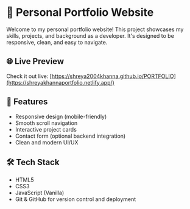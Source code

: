 # 💼 Personal Portfolio Website

Welcome to my personal portfolio website! This project showcases my skills, projects, and background as a developer. It's designed to be responsive, clean, and easy to navigate.

## 🌐 Live Preview

Check it out live: [https://shreya2004khanna.github.io/PORTFOLIO](https://shreyakhannaportfolio.netlify.app/)


## 🚀 Features

- Responsive design (mobile-friendly)
- Smooth scroll navigation
- Interactive project cards
- Contact form (optional backend integration)
- Clean and modern UI/UX

## 🛠️ Tech Stack

- HTML5
- CSS3
- JavaScript (Vanilla)
- Git & GitHub for version control and deployment





